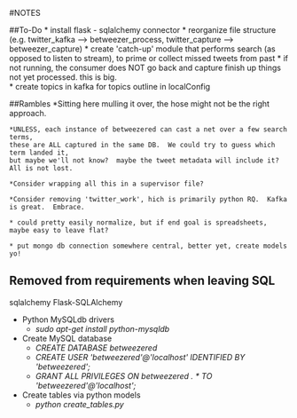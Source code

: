 #NOTES

##To-Do
	* install flask - sqlalchemy connector
	* reorganize file structure (e.g. twitter_kafka --> betweezer_process, twitter_capture --> betweezer_capture)
	* create 'catch-up' module that performs search (as opposed to listen to stream), to prime or collect missed tweets from past
	* if not running, the consumer does NOT go back and capture finish up things not yet processed.  this is big.	
	* create topics in kafka for topics outline in localConfig


##Rambles
	*Sitting here mulling it over, the hose might not be the right approach.

	*UNLESS, each instance of betweezered can cast a net over a few search terms, 
	these are ALL captured in the same DB.  We could try to guess which term landed it, 
	but maybe we'll not know?  maybe the tweet metadata will include it?  All is not lost.

	*Consider wrapping all this in a supervisor file?

	*Consider removing 'twitter_work', hich is primarily python RQ.  Kafka is great.  Embrace.

	* could pretty easily normalize, but if end goal is spreadsheets, maybe easy to leave flat?

	* put mongo db connection somewhere central, better yet, create models yo!


## Removed from requirements when leaving SQL
sqlalchemy
Flask-SQLAlchemy
* Python MySQLdb drivers
  * <em>sudo apt-get install python-mysqldb</em>
* Create MySQL database
  * <em>CREATE DATABASE betweezered</em>
  * <em>CREATE USER 'betweezered'@'localhost' IDENTIFIED BY 'betweezered';</em>
  * <em>GRANT ALL PRIVILEGES ON betweezered . * TO 'betweezered'@'localhost';</em>
* Create tables via python models
  * <em>python create_tables.py</em>
